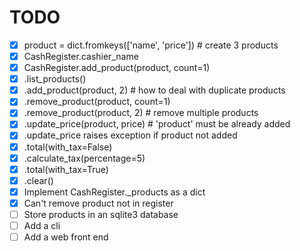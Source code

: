 # TODO

- [x] product = dict.fromkeys(['name', 'price'])  # create 3 products
- [x] CashRegister.cashier_name
- [x] CashRegister.add_product(product, count=1)
- [x] .list_products()
- [x] .add_product(product, 2)  # how to deal with duplicate products
- [x] .remove_product(product, count=1)
- [x] .remove_product(product, 2)  # remove multiple products
- [x] .update_price(product, price) # 'product' must be already added
- [x] .update_price raises exception if product not added
- [x] .total(with_tax=False)
- [x] .calculate_tax(percentage=5)
- [x] .total(with_tax=True)
- [x] .clear()
- [x] Implement CashRegister._products as a dict
- [x] Can't remove product not in register
- [ ] Store products in an sqlite3 database
- [ ] Add a cli
- [ ] Add a web front end

